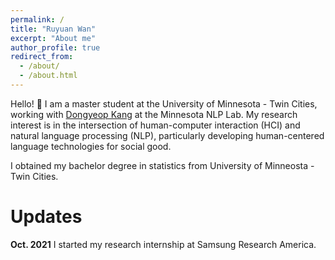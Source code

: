 ```yaml
---
permalink: /
title: "Ruyuan Wan"
excerpt: "About me"
author_profile: true
redirect_from: 
  - /about/
  - /about.html
---
```


Hello! 👋
I am a master student at the University of Minnesota - Twin Cities, working with [Dongyeop Kang](https://dykang.github.io//) at the Minnesota NLP Lab.
My research interest is in the intersection of human-computer interaction (HCI) and natural language processing (NLP), particularly developing human-centered language technologies for social good.

I obtained my bachelor degree in statistics from University of Minneosta - Twin Cities.


Updates
======
**Oct. 2021** I started my research internship at Samsung Research America.   
